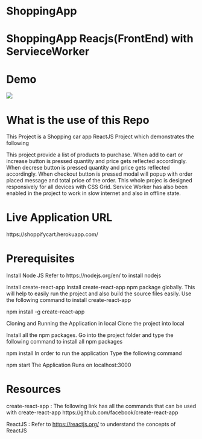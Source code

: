 # ShoppingApp
<h1>ShoppingApp Reacjs(FrontEnd) with ServieceWorker</h1>


<h1>Demo</h1>

![](Activity_tracker_upload.gif)



<h1>What is the use of this Repo</h1>
This Project is a Shopping car app ReactJS Project which demonstrates the following

This project provide a list of products to purchase.
When add to cart or increase button is pressed quantity and price gets reflected accordingly.
When decrese button is pressed quantity and price gets reflected accordingly.
When checkout button is pressed modal will popup with order placed message and total price of the order.
This whole projec is designed responsively for all devices with CSS Grid.
Service Worker has also been enabled in the project to work in slow internet and also in offline state.

<h1>Live Application URL</h1>
https://shoppifycart.herokuapp.com/

<h1>Prerequisites</h1>
Install Node JS
Refer to https://nodejs.org/en/ to install nodejs

Install create-react-app
Install create-react-app npm package globally. This will help to easily run the project and also build the source files easily. Use the following command to install create-react-app

npm install -g create-react-app

Cloning and Running the Application in local
Clone the project into local

Install all the npm packages. Go into the project folder and type the following command to install all npm packages

npm install
In order to run the application Type the following command

npm start
The Application Runs on localhost:3000

<h1>Resources</h1>
create-react-app : The following link has all the commands that can be used with create-react-app https://github.com/facebook/create-react-app

ReactJS : Refer to https://reactjs.org/ to understand the concepts of ReactJS

